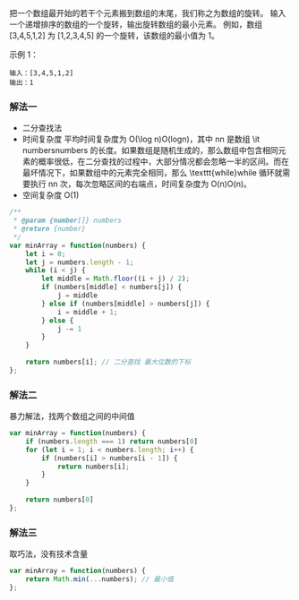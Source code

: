 把一个数组最开始的若干个元素搬到数组的末尾，我们称之为数组的旋转。
输入一个递增排序的数组的一个旋转，输出旋转数组的最小元素。
例如，数组  [3,4,5,1,2] 为 [1,2,3,4,5] 的一个旋转，该数组的最小值为 1。

示例 1：

```
输入：[3,4,5,1,2]
输出：1
```

### 解法一

* 二分查找法
* 时间复杂度 平均时间复杂度为 O(\log n)O(logn)，其中 nn 是数组 \it numbersnumbers 的长度。如果数组是随机生成的，那么数组中包含相同元素的概率很低，在二分查找的过程中，大部分情况都会忽略一半的区间。而在最坏情况下，如果数组中的元素完全相同，那么 \texttt{while}while 循环就需要执行 nn 次，每次忽略区间的右端点，时间复杂度为 O(n)O(n)。
* 空间复杂度 O(1)

```js
/**
 * @param {number[]} numbers
 * @return {number}
 */
var minArray = function(numbers) {
    let i = 0;
    let j = numbers.length - 1;
    while (i < j) {
        let middle = Math.floor((i + j) / 2);
        if (numbers[middle] < numbers[j]) {
            j = middle
        } else if (numbers[middle] > numbers[j]) {
            i = middle + 1;
        } else {
            j -= 1
        }
    }
    
    return numbers[i]; // 二分查找 最大位数的下标
};
```

### 解法二

暴力解法，找两个数组之间的中间值

```js
var minArray = function(numbers) {
    if (numbers.length === 1) return numbers[0]
    for (let i = 1; i < numbers.length; i++) {
        if (numbers[i] > numbers[i - 1]) {
            return numbers[i];
        }
    }
    
    return numbers[0]
};
```


### 解法三

取巧法，没有技术含量

```js
var minArray = function(numbers) {
    return Math.min(...numbers); // 最小值
};
```


